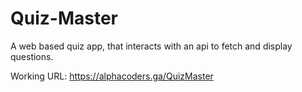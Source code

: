 # Quiz-Master
A web based quiz app, that interacts with an api to fetch and display questions.

Working URL: https://alphacoders.ga/QuizMaster
